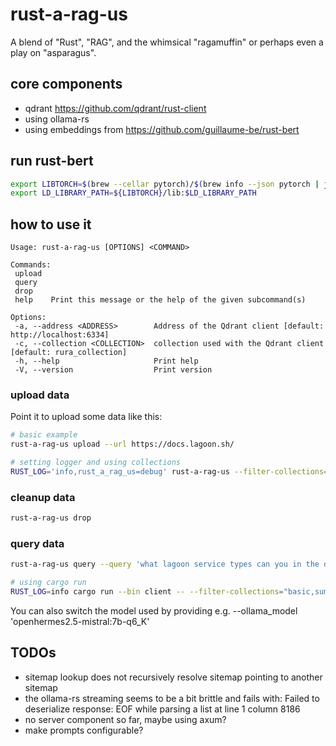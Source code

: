 # rust-a-rag-us

A blend of "Rust", "RAG", and the whimsical "ragamuffin" or perhaps even a play on "asparagus".

## core components

- qdrant <https://github.com/qdrant/rust-client>
- using ollama-rs
- using embeddings from <https://github.com/guillaume-be/rust-bert>

## run rust-bert

 ```sh
 export LIBTORCH=$(brew --cellar pytorch)/$(brew info --json pytorch | jq -r '.[0].installed[0].version')
 export LD_LIBRARY_PATH=${LIBTORCH}/lib:$LD_LIBRARY_PATH
 ```

## how to use it

 ```text
 Usage: rust-a-rag-us [OPTIONS] <COMMAND>

Commands:
  upload  
  query   
  drop    
  help    Print this message or the help of the given subcommand(s)

Options:
  -a, --address <ADDRESS>        Address of the Qdrant client [default: http://localhost:6334]
  -c, --collection <COLLECTION>  collection used with the Qdrant client [default: rura_collection]
  -h, --help                     Print help
  -V, --version                  Print version
 ```

### upload data

Point it to upload some data like this:

```sh
# basic example
rust-a-rag-us upload --url https://docs.lagoon.sh/

# setting logger and using collections
RUST_LOG='info,rust_a_rag_us=debug' rust-a-rag-us --filter-collections="basic,summary" upload --url='https://docs.lagoon.sh/'
```

### cleanup data

```sh
rust-a-rag-us drop
```

### query data

```sh
rust-a-rag-us query --query 'what lagoon service types can you in the docker compose yaml?'

# using cargo run
RUST_LOG=info cargo run --bin client -- --filter-collections="basic,summary" query --query 'what lagoon service types can you in the docker compose yaml?' --ollama_model openhermes2.5-mistral:7b-q6_K
```

You can also switch the model used by providing e.g. --ollama_model 'openhermes2.5-mistral:7b-q6_K'

## TODOs

- sitemap lookup does not recursively resolve sitemap pointing to another sitemap
- the ollama-rs streaming seems to be a bit brittle and fails with: Failed to deserialize response: EOF while parsing a list at line 1 column 8186
- no server component so far, maybe using axum?
- make prompts configurable?
